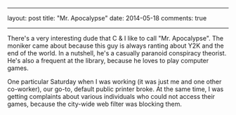 ___
layout: post
title:  "Mr. Apocalypse"
date:   2014-05-18
comments: true
___

There's a very interesting dude that C & I like to call "Mr. Apocalypse". The moniker came about because this guy is always ranting about Y2K and the end of the world. In a nutshell, he's a casually paranoid conspiracy theorist. He's also a frequent at the library, because he loves to play computer games.

One particular Saturday when I was working (it was just me and one other co-worker), our go-to, default public printer broke. At the same time, I was getting complaints about various individuals who could not access their games, because the city-wide web filter was blocking them. 
